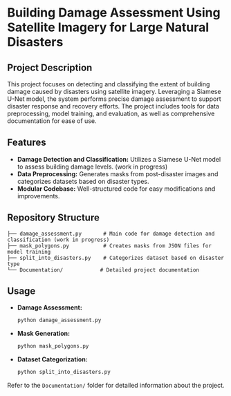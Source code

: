 # Building Damage Assessment Using Satellite Imagery for Large Natural Disasters 

## Project Description

This project focuses on detecting and classifying the extent of building damage caused by disasters using satellite imagery. Leveraging a Siamese U-Net model, the system performs precise damage assessment to support disaster response and recovery efforts. The project includes tools for data preprocessing, model training, and evaluation, as well as comprehensive documentation for ease of use.

## Features
- **Damage Detection and Classification:** Utilizes a Siamese U-Net model to assess building damage levels. (work in progress) 
- **Data Preprocessing:** Generates masks from post-disaster images and categorizes datasets based on disaster types.
- **Modular Codebase:** Well-structured code for easy modifications and improvements.

## Repository Structure
```
├── damage_assessment.py       # Main code for damage detection and classification (work in progress) 
├── mask_polygons.py           # Creates masks from JSON files for model training
├── split_into_disasters.py    # Categorizes dataset based on disaster type
└── Documentation/            # Detailed project documentation
```

## Usage
- **Damage Assessment:**
  ```bash
  python damage_assessment.py
  ```
- **Mask Generation:**
  ```bash
  python mask_polygons.py
  ```
- **Dataset Categorization:**
  ```bash
  python split_into_disasters.py
  ```

Refer to the `Documentation/` folder for detailed information about the project.

